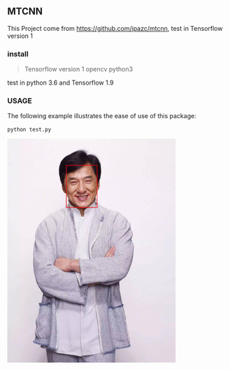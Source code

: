 ## MTCNN

This Project come from https://github.com/ipazc/mtcnn, test in Tensorflow version 1

### install

> Tensorflow version 1
> opencv
> python3

test in python 3.6 and Tensorflow 1.9

### USAGE

The following example illustrates the ease of use of this package:
```
python test.py
```
<img src="./result.jpg" alt="123" style="zoom:50%;" />